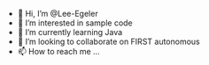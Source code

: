 - 👋 Hi, I’m @Lee-Egeler
- 👀 I’m interested in sample code    
- 🌱 I’m currently learning Java
- 💞️ I’m looking to collaborate on FIRST autonomous
- 📫 How to reach me ...

<!---
Lee-Egeler/Lee-Egeler is a ✨ special ✨ repository because its `README.md` (this file) appears on your GitHub profile.
You can click the Preview link to take a look at your changes.
--->
